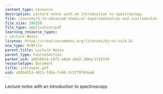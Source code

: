 ```yaml
---
content_type: resource
description: Lecture notes with an introduction to spectroscopy.
file: /courses/5-33-advanced-chemical-experimentation-and-instrumentation-fall-2007/a93b4253d611fdbafc605c2ff9764aa6_introspec.pdf
file_size: 206258
file_type: application/pdf
learning_resource_types:
- Lecture Notes
license: https://creativecommons.org/licenses/by-nc-sa/4.0/
ocw_type: OCWFile
parent_title: Lecture Notes
parent_type: CourseSection
parent_uid: a0626016-c8f1-e8e6-ab42-386ec1f29f44
resourcetype: Document
title: introspec.pdf
uid: a93b4253-d611-fdba-fc60-5c2ff9764aa6
---
```

Lecture notes with an introduction to spectroscopy.